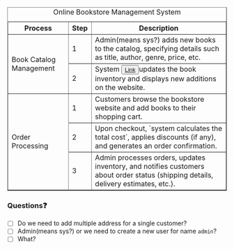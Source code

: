 

<table border="1">
  <caption>Online Bookstore Management System</caption>
  <thead>
    <tr>
      <th>Process</th>
      <th>Step</th>
      <th>Description</th>
    </tr>
  </thead>
  <tbody>
    <tr>
      <td rowspan="2">Book Catalog Management</td>
      <td>1</td>
      <td>Admin(means sys?) adds new books to the catalog, specifying details such as title, author, genre, price, etc.</td>
    </tr>
    <tr>
      <td>2</td>
      <td>System <button><a href="https://github.com/Ayon-SSP/SQL/blob/main/B%5D_PL-SQL%20(Oracle)/Notes.md#sys--system--sys-and-system-accounts-in-oracle-database">Link</a></button>updates the book inventory and displays new additions on the website.</td>
    </tr>
    <tr>
      <td rowspan="3">Order Processing</td>
      <td>1</td>
      <td>Customers browse the bookstore website and add books to their shopping cart.</td>
    </tr>
    <tr>
      <td>2</td>
      <td>Upon checkout, `system calculates the total cost`, applies discounts (if any), and generates an order confirmation.</td>
    </tr>
    <tr>
      <td>3</td>
      <td>Admin processes orders, updates inventory, and notifies customers about order status (shipping details, delivery estimates, etc.).</td>
    </tr>
  </tbody>
</table>


### Questions❓
- [ ] Do we need to add multiple address for a single customer?
- [ ] Admin(means sys?) or we need to create a new user for name `admin`?
- [ ] What? 